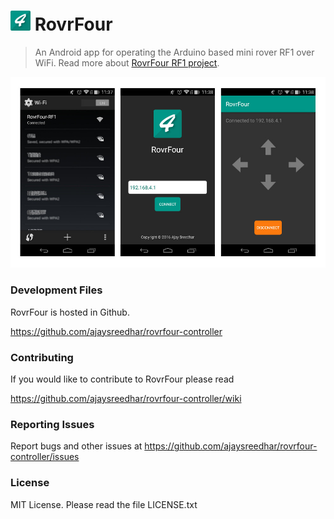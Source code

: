 # <img src="docs/icon.png" width="32px"> RovrFour

> An Android app for operating the Arduino based mini rover RF1 over WiFi.
Read more about [RovrFour RF1 project](https://hackaday.io/project/13059-rovrfour-rf1).

[![](docs/screenshot.jpg)](https://hackaday.io/project/13059-rovrfour-rf1)

### Development Files
RovrFour is hosted in Github.

https://github.com/ajaysreedhar/rovrfour-controller

### Contributing
If you would like to contribute to RovrFour please read

https://github.com/ajaysreedhar/rovrfour-controller/wiki

### Reporting Issues
Report bugs and other issues at https://github.com/ajaysreedhar/rovrfour-controller/issues

### License
MIT License. Please read the file LICENSE.txt
